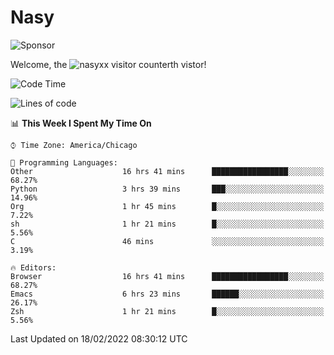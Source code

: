 # Nasy

<!--
<p align="center">
<img height="200" src="https://github-readme-stats.vercel.app/api?username=nasyxx&count_private=true&show_icons=true&theme=dracula&include_all_commits=true"/>
<img height="200" src="https://github-readme-stats.vercel.app/api/top-langs/?username=nasyxx&theme=dracula&hide=html,jupyter+notebook&count_private=true&show_icons=true"/>
</p>

  
----------------
-->

![Sponsor](https://img.shields.io/static/v1.svg?label=Sponsor&message=%E2%9D%A4&logo=GitHub&style=flat&color=pink)
 
Welcome, the ![nasyxx visitor counter](https://count.getloli.com/get/@nasyxx?theme=rule34)th vistor!
 
<!--START_SECTION:waka-->
![Code Time](http://img.shields.io/badge/Code%20Time-1%2C914%20hrs%2031%20mins-blue)

![Lines of code](https://img.shields.io/badge/From%20Hello%20World%20I%27ve%20Written-5%20Million%20lines%20of%20code-blue)

📊 **This Week I Spent My Time On** 

```text
⌚︎ Time Zone: America/Chicago

💬 Programming Languages: 
Other                    16 hrs 41 mins      █████████████████░░░░░░░░   68.27% 
Python                   3 hrs 39 mins       ███░░░░░░░░░░░░░░░░░░░░░░   14.96% 
Org                      1 hr 45 mins        █░░░░░░░░░░░░░░░░░░░░░░░░   7.22% 
sh                       1 hr 21 mins        █░░░░░░░░░░░░░░░░░░░░░░░░   5.56% 
C                        46 mins             ░░░░░░░░░░░░░░░░░░░░░░░░░   3.19%

🔥 Editors: 
Browser                  16 hrs 41 mins      █████████████████░░░░░░░░   68.27% 
Emacs                    6 hrs 23 mins       ██████░░░░░░░░░░░░░░░░░░░   26.17% 
Zsh                      1 hr 21 mins        █░░░░░░░░░░░░░░░░░░░░░░░░   5.56%

```


 Last Updated on 18/02/2022 08:30:12 UTC
<!--END_SECTION:waka-->

<!-- ![visitors](https://visitor-badge.laobi.icu/badge?page_id=nasyxx.nasyxx) -->
